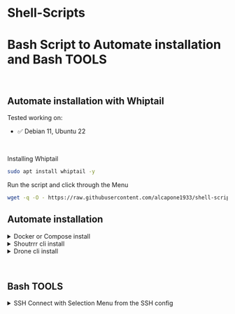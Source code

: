 # Shell-Scripts
# Bash Script to Automate installation and Bash TOOLS

&nbsp;

## Automate installation with Whiptail

Tested working on:

* :white_check_mark: Debian 11, Ubuntu 22

&nbsp;

Installing Whiptail

```bash
sudo apt install whiptail -y
```
Run the script and click through the Menu

```bash
wget -q -O - https://raw.githubusercontent.com/alcapone1933/shell-scripts/master/install.sh | sudo bash

```

## Automate installation

<details>
<summary markdown="span">Docker or Compose install</summary>

&nbsp;

Tested working on:

* :white_check_mark: Debian 11, Ubuntu 22

&nbsp;

### Docker and Compose install on DEBIAN
```bash
wget -q -O - \
https://raw.githubusercontent.com/alcapone1933/shell-scripts/master/install/docker-and-compose-debian-install.sh | sudo bash
```

### Docker and Compose install on UBUNTU
```bash
wget -q -O - \
https://raw.githubusercontent.com/alcapone1933/shell-scripts/master/install/docker-and-compose-ubuntu-install.sh | sudo bash
```

### Docker install on DEBIAN
```bash
wget -q -O - \
https://raw.githubusercontent.com/alcapone1933/shell-scripts/master/install/docker-debian-install.sh | sudo bash
```

### Docker install on UBUNTU
```bash
wget -q -O - \
https://raw.githubusercontent.com/alcapone1933/shell-scripts/master/install/docker-ubuntu-install.sh | sudo bash
```

### Docker Compose install
```bash
wget -q -O - \
https://raw.githubusercontent.com/alcapone1933/shell-scripts/master/install/docker-compose-install.sh | sudo bash
```
</details>

<details>
<summary markdown="span">Shoutrrr cli install</summary>

&nbsp;

Tested working on:

* :white_check_mark: Debian 11
* Supported platforms for the Script:
  - linux/386
  - linux/amd64
  - linux/arm
  - linux/arm64

&nbsp;

### Shoutrrr cli install
```bash
wget -q -O - \
https://raw.githubusercontent.com/alcapone1933/shell-scripts/master/install/shoutrrr-cli-install.sh | sudo bash -s -- --install
```

### Shoutrrr cli update
```bash
wget -q -O - \
https://raw.githubusercontent.com/alcapone1933/shell-scripts/master/install/shoutrrr-cli-install.sh | sudo bash -s -- --update
```
### Shoutrrr cli remove
```bash
wget -q -O - \
https://raw.githubusercontent.com/alcapone1933/shell-scripts/master/install/shoutrrr-cli-install.sh | sudo bash -s -- --remove
```
### Shoutrrr cli manuel download
```bash
wget -q -O shoutrrr-cli-install.sh \
https://raw.githubusercontent.com/alcapone1933/shell-scripts/master/install/shoutrrr-cli-install.sh

chmod +x shoutrrr-cli-install.sh

./shoutrrr-cli-install.sh
```

</details>

<details>
<summary markdown="span">Drone cli install</summary>

&nbsp;

Tested working on:

* :white_check_mark: Debian 11
* Supported platforms for the Script:
  - linux/amd64
  - linux/arm
  - linux/arm64
  - linux/ppc64le

&nbsp;

### Drone cli install
```bash
wget -q -O - \
https://raw.githubusercontent.com/alcapone1933/shell-scripts/master/install/drone-cli-install.sh | sudo bash -s -- --install
```

### Drone cli update
```bash
wget -q -O - \
https://raw.githubusercontent.com/alcapone1933/shell-scripts/master/install/drone-cli-install.sh | sudo bash -s -- --update
```
### Drone cli remove
```bash
wget -q -O - \
https://raw.githubusercontent.com/alcapone1933/shell-scripts/master/install/drone-cli-install.sh | sudo bash -s -- --remove
```
### Drone cli manuel download
```bash
wget -q -O drone-cli-install.sh \
https://raw.githubusercontent.com/alcapone1933/shell-scripts/master/install/drone-cli-install.sh

chmod +x drone-cli-install.sh

./drone-cli-install.sh
```

</details>

&nbsp;

## Bash TOOLS


<details>
<summary markdown="span">SSH Connect with Selection Menu from the SSH config</summary>

### SSH CONFIG DEMO
```txt
# ~/.ssh/config
# /home/user/.ssh/config
# /home/foo/.ssh/config
# /root/.ssh/config
Host demo-1
  HostName domain.com
  User foo
  Port 1111
  IdentityFile ~/.ssh/id_ed25519
Host demo-2
  HostName 10.10.10.10
  User root
  Port 22
  IdentityFile ~/.ssh/id_ed25519
Host demo-3
  HostName 1.1.1.1
  User foo
  Port 22
  IdentityFile ~/.ssh/id_ed25519
```

### Download
```bash
curl -sSL \
https://raw.githubusercontent.com/alcapone1933/shell-scripts/master/tools/ssh-host-connect.sh \
> ~/ssh-host-connect.sh && chmod +x ~/ssh-host-connect.sh
```

### Usage
```txt
$ ./ssh-host-connect.sh

[ 1 ] - demo-1
[ 2 ] - demo-2
[ 3 ] - demo-3

Select a SSH HOST: _1_

$ ssh demo-1
```
</details>

&nbsp;
